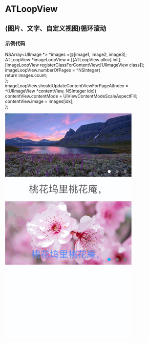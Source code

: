#  ATLoopView

## (图片、文字、自定义视图)循环滚动

### 示例代码
NSArray<UIImage *> *images =@[image1, image2, image3];<br>
ATLoopView *imageLoopView = [[ATLoopView alloc] init];<br>
[imageLoopView registerClassForContentView:[UIImageView class]];<br>
imageLoopView.numberOfPages = ^NSInteger{<br>
return images.count;<br>
};<br>
imageLoopView.shouldUpdateContentViewForPageAtIndex = ^(UIImageView *contentView, NSInteger idx){<br>
contentView.contentMode = UIViewContentModeScaleAspectFill;<br>
contentView.image = images[idx];<br>
};<br>

 ![image](https://github.com/lantuhy/ATLoopView/raw/master/screenshots/Screenshot.gif)




